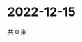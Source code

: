 # 2022-12-15

共 0 条

<!-- BEGIN WEIBO -->
<!-- 最后更新时间 Thu Dec 15 2022 21:14:45 GMT+0800 (China Standard Time) -->

<!-- END WEIBO -->
